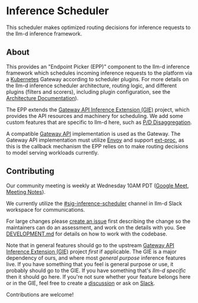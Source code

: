 # Inference Scheduler

This scheduler makes optimized routing decisions for inference requests to
the llm-d inference framework.

## About

This provides an "Endpoint Picker (EPP)" component to the llm-d inference
framework which schedules incoming inference requests to the platform via a
[Kubernetes] Gateway according to scheduler plugins. For more details on the llm-d inference scheduler architecture, routing logic, and different plugins (filters and scorers), including plugin configuration, see the [Architecture Documentation]).

The EPP extends the [Gateway API Inference Extension (GIE)] project,
which provides the API resources and machinery for scheduling. We add some
custom features that are specific to llm-d here, such as [P/D Disaggregation].

A compatible [Gateway API] implementation is used as the Gateway. The Gateway
API implementation must utilize [Envoy] and support [ext-proc], as this is the
callback mechanism the EPP relies on to make routing decisions to model serving
workloads currently.

[Kubernetes]:https://kubernetes.io
[Architecture Documentation]:docs/architecture.md
[Gateway API Inference Extension (GIE)]:https://github.com/kubernetes-sigs/gateway-api-inference-extension
[P/D Disaggregation]:docs/pd_disagg.md
[Gateway API]:https://github.com/kubernetes-sigs/gateway-api
[Envoy]:https://github.com/envoyproxy/envoy
[ext-proc]:https://www.envoyproxy.io/docs/envoy/latest/configuration/http/http_filters/ext_proc_filter

## Contributing

Our community meeting is weekly at Wednesday 10AM PDT ([Google Meet], [Meeting Notes]).

We currently utilize the [#sig-inference-scheduler] channel in llm-d Slack workspace for communications.

For large changes please [create an issue] first describing the change so the
maintainers can do an assessment, and work on the details with you. See
[DEVELOPMENT.md](DEVELOPMENT.md) for details on how to work with the codebase.

Note that in general features should go to the upstream [Gateway API Inference
Extension (GIE)] project _first_ if applicable. The GIE is a major dependency of
ours, and where most _general purpose_ inference features live. If you have
something that you feel is general purpose or use, it probably should go to the
GIE. If you have something that's _llm-d specific_ then it should go here. If
you're not sure whether your feature belongs here or in the GIE, feel free to
create a [discussion] or ask on [Slack].

Contributions are welcome!

[create an issue]:https://github.com/llm-d/llm-d-inference-scheduler/issues/new
[Gateway API Inference Extension (GIE)]:https://github.com/kubernetes-sigs/gateway-api-inference-extension
[discussion]:https://github.com/llm-d/llm-d-inference-scheduler/discussions/new?category=q-a
[Slack]:https://llm-d.slack.com/
[Google Meet]:https://meet.google.com/uin-yncz-rvg
[Meeting Notes]:https://docs.google.com/document/d/1Pf3x7ZM8nNpU56nt6CzePAOmFZ24NXDeXyaYb565Wq4
[#sig-inference-scheduler]:https://llm-d.slack.com/?redir=%2Fmessages%2Fsig-inference-scheduler
